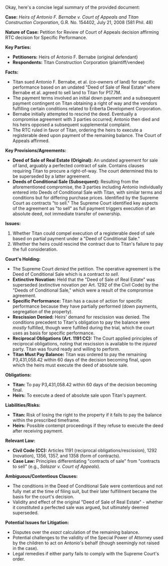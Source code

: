 Okay, here's a concise legal summary of the provided document:

**Case:** *Heirs of Antonio F. Bernabe v. Court of Appeals and Titan Construction Corporation*, G.R. No. 154402, July 21, 2008 (581 Phil. 48)

**Nature of Case:** Petition for Review of Court of Appeals decision affirming RTC decision for Specific Performance.

**Key Parties:**

*   **Petitioners:** Heirs of Antonio F. Bernabe (original defendant)
*   **Respondents:** Titan Construction Corporation (plaintiff/vendee)

**Facts:**

*   Titan sued Antonio F. Bernabe, et al. (co-owners of land) for specific performance based on an undated "Deed of Sale of Real Estate" where Bernabe et al. agreed to sell land to Titan for P17.7M.
*   The payment terms involved an initial down payment and a subsequent payment contingent on Titan obtaining a right of way and the vendors fulfilling certain conditions related to Eriberta Development Corporation.
*   Bernabe initially attempted to rescind the deed. Eventually a compromise agreement with 3 parties occurred; Antonio then died and his heirs opposed a subsequent supplemental complaint.
*   The RTC ruled in favor of Titan, ordering the heirs to execute a registerable deed upon payment of the remaining balance. The Court of Appeals affirmed.

**Key Provisions/Agreements:**

*   **Deed of Sale of Real Estate (Original):**  An undated agreement for sale of land, arguably a perfected contract of sale. Contains clauses requiring Titan to procure a right-of-way. The court determined this to be superseded by a latter agreement.
*   **Deeds of Conditional Sale (Subsequent):** Resulting from the aforementioned compromise, the 3 parties including Antonio individually entered into Deeds of Conditional Sale with Titan, with similar terms and conditions but for differing purchase prices.  Identified by the Supreme Court as contracts "to sell." The Supreme Court identified key aspects of the agreement as "to sell" as full payment triggers execution of an absolute deed, not immediate transfer of ownership.

**Issues:**

1.  Whether Titan could compel execution of a registerable deed of sale based on partial payment under a "Deed of Conditional Sale."
2.  Whether the heirs could rescind the contract due to Titan's failure to pay the full consideration.

**Court's Holding:**

*   The Supreme Court *denied* the petition. The operative agreement is the Deed of Conditional Sale which is a contract *to sell*.
*   **Extinctive Novation:** Held that the "Deed of Sale of Real Estate" was superseded (extinctive novation per Art. 1292 of the Civil Code) by the "Deeds of Conditional Sale," which were a result of the compromise agreement.
*   **Specific Performance:** Titan has a cause of action for specific performance because they have partially performed (down payments, segregation of the property).
*   **Rescission Denied:** Heirs' demand for rescission was denied.  The conditions precedent to Titan's obligation to pay the balance were *mostly* fulfilled, though were fulfilled during the trial, which the court uses as basis for specific performance.
*   **Reciprocal Obligations (Art. 1191 CC):**  The Court applied principles of reciprocal obligations, noting that rescission is available to the *injured* party. Titan was found ready and willing to perform.
*   **Titan Must Pay Balance:** Titan was ordered to pay the remaining P3,431,058.42 within 60 days of the decision becoming final, upon which the heirs must execute the deed of absolute sale.

**Obligations:**

*   **Titan:** To pay P3,431,058.42 within 60 days of the decision becoming final.
*   **Heirs:** To execute a deed of absolute sale upon Titan's payment.

**Liabilities/Risks:**

*   **Titan:** Risk of losing the right to the property if it fails to pay the balance within the prescribed timeframe.
*   **Heirs:** Possible contempt proceedings if they refuse to execute the deed after receiving payment.

**Relevant Law:**

*   **Civil Code (CC):** Articles 1191 (reciprocal obligations/rescission), 1292 (novation), 1356, 1357, and 1358 (form of contracts).
*   **Case Law:** Principles differentiating "contracts of sale" from "contracts to sell" (e.g., *Salazar v. Court of Appeals*).

**Ambiguous/Contentious Clauses:**

*   The conditions in the Deed of Conditional Sale were contentious and not fully met at the time of filing suit, but their later fulfillment became the basis for the court's decision.
*   Validity and effect of the original "Deed of Sale of Real Estate" - whether it constituted a perfected sale was argued, but ultimately deemed superseded.

**Potential Issues for Litigation:**

*   Disputes over the *exact* calculation of the remaining balance.
*   Potential challenges to the validity of the Special Power of Attorney used by the children to act on Antonio's behalf (though seemingly not raised in the case).
*   Legal remedies if either party fails to comply with the Supreme Court's order.
